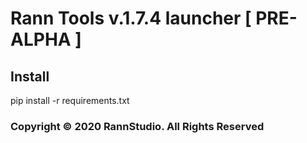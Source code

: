 # Rann Tools v.1.7.4 launcher [ PRE-ALPHA ]

## Install
pip install -r requirements.txt

### Copyright &copy; 2020 RannStudio. All Rights Reserved
